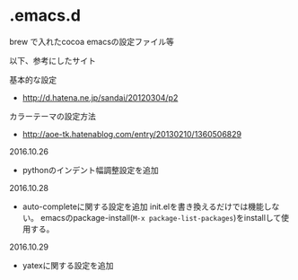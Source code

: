 # .emacs.d
brew で入れたcocoa emacsの設定ファイル等

以下、参考にしたサイト

基本的な設定
- http://d.hatena.ne.jp/sandai/20120304/p2

カラーテーマの設定方法
- http://aoe-tk.hatenablog.com/entry/20130210/1360506829


2016.10.26
- pythonのインデント幅調整設定を追加

2016.10.28
- auto-completeに関する設定を追加
init.elを書き換えるだけでは機能しない。
emacsのpackage-install(`M-x package-list-packages`)をinstallして使用する。

2016.10.29
- yatexに関する設定を追加